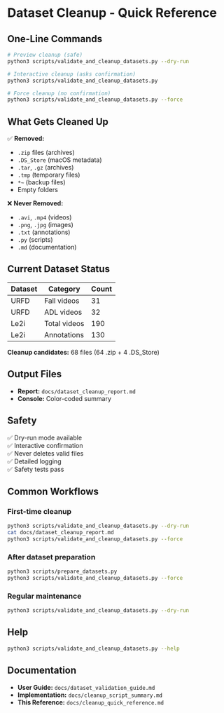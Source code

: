 # Dataset Cleanup - Quick Reference

## One-Line Commands

```bash
# Preview cleanup (safe)
python3 scripts/validate_and_cleanup_datasets.py --dry-run

# Interactive cleanup (asks confirmation)
python3 scripts/validate_and_cleanup_datasets.py

# Force cleanup (no confirmation)
python3 scripts/validate_and_cleanup_datasets.py --force
```

## What Gets Cleaned Up

✅ **Removed:**
- `.zip` files (archives)
- `.DS_Store` (macOS metadata)
- `.tar`, `.gz` (archives)
- `.tmp` (temporary files)
- `*~` (backup files)
- Empty folders

❌ **Never Removed:**
- `.avi`, `.mp4` (videos)
- `.png`, `.jpg` (images)
- `.txt` (annotations)
- `.py` (scripts)
- `.md` (documentation)

## Current Dataset Status

| Dataset | Category | Count |
|---------|----------|-------|
| URFD | Fall videos | 31 |
| URFD | ADL videos | 32 |
| Le2i | Total videos | 190 |
| Le2i | Annotations | 130 |

**Cleanup candidates:** 68 files (64 .zip + 4 .DS_Store)

## Output Files

- **Report:** `docs/dataset_cleanup_report.md`
- **Console:** Color-coded summary

## Safety

✅ Dry-run mode available  
✅ Interactive confirmation  
✅ Never deletes valid files  
✅ Detailed logging  
✅ Safety tests pass  

## Common Workflows

### First-time cleanup
```bash
python3 scripts/validate_and_cleanup_datasets.py --dry-run
cat docs/dataset_cleanup_report.md
python3 scripts/validate_and_cleanup_datasets.py --force
```

### After dataset preparation
```bash
python3 scripts/prepare_datasets.py
python3 scripts/validate_and_cleanup_datasets.py --force
```

### Regular maintenance
```bash
python3 scripts/validate_and_cleanup_datasets.py --dry-run
```

## Help

```bash
python3 scripts/validate_and_cleanup_datasets.py --help
```

## Documentation

- **User Guide:** `docs/dataset_validation_guide.md`
- **Implementation:** `docs/cleanup_script_summary.md`
- **This Reference:** `docs/cleanup_quick_reference.md`

